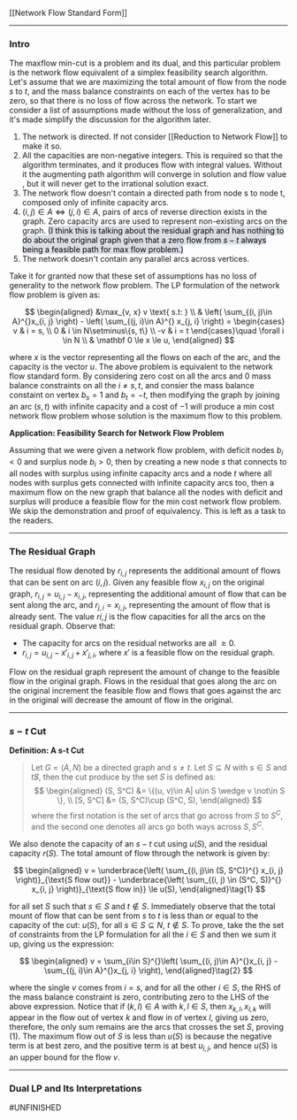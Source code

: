 [[Network Flow Standard Form]]

---
### **Intro**

The maxflow min-cut is a problem and its dual, and this particular problem is the network flow equivalent of a simplex feasibility search algorithm. Let's assume that we are maximizing the total amount of flow from the node $s$  to $t$, and the mass balance constraints on each of the vertex has to be zero, so that there is no loss of flow across the network. To start we consider a list of assumptions made without the loss of generalization, and it's made simplify the discussion for the algorithm later. 

1. The network is directed. If not consider [[Reduction to Network Flow]] to make it so. 
2. All the capacities are non-negative integers. This is required so that the algorithm terminates, and it produces flow with integral values. Without it the augmenting path algorithm will converge in solution and flow value , but it will never get to the irrational solution exact. 
3. The network flow doesn't contain a directed path from node s to node t, composed only of infinite capacity arcs. 
4. $(i, j)\in A \iff (j, i)\in A$, pairs of arcs of reverse direction exists in the graph. Zero capacity arcs are used to represent non-existing arcs on the graph. <mark style="background:#CACFD9A6;">(I think this is talking about the residual graph and has nothing to do about the original graph given that a zero flow from $s-t$ always being a feasible path for max flow problem.)</mark>
5. The network doesn't contain any parallel arcs across vertices. 

Take it for granted now that these set of assumptions has no loss of generality to the network flow problem. The LP formulation of the network flow problem is given as: 

$$
\begin{aligned}
    &\max_{v, x} v \text{ s.t: }
    \\
    &
    \left(
        \sum_{(i, j)\in A}^{}x_{i, j}
    \right) - 
    \left(
        \sum_{(j, i)\in A}^{}
        x_{j, i}
    \right)
    = \begin{cases}
        v & i = s, 
        \\
        0 & i \in N\setminus\{s, t\}
        \\
        -v  & i = t
    \end{cases}\quad \forall i \in N
    \\
    & \mathbf 0 \le x \le u, 
\end{aligned}
$$

where $x$ is the vector representing all the flows on each of the arc, and the capacity is the vector $u$. The above problem is equivalent to the network flow standard form. By considering zero cost on all the arcs and $0$ mass balance constraints on all the $i\neq s, t$, and consier the mass balance constaint on vertex $b_s = 1$  and $b_t = -t$, then modifying the graph by joining an arc $(s, t)$ with infinite capacity and a cost of $-1$ will produce a min cost network flow problem whose solution is the maximum flow to this problem. 

**Application: Feasibility Search for Network Flow Problem**

Assuming that we were given a network flow problem, with deficit nodes $b_i < 0$ and surplus node $b_i > 0$, then by creating a new node $s$ that connects to all nodes with surplus using infinite capacity arcs and a node $t$ where all nodes with surplus gets connected with infinite capacity arcs too, then a maximum flow on the new graph that balance all the nodes with deficit and surplus will produce a feasible flow for the min cost network flow problem. We skip the demonstration and proof of equivalency. This is left as a task to the readers. 

----
### **The Residual Graph**

The residual flow denoted by $r_{i, j}$ represents the additional amount of flows that can be sent on arc $(i, j)$. Given any feasible flow $x_{i,j}$ on the original graph, $r_{i, j} = u_{i, j} - x_{i, j}$, representing the additional amount of flow that can be sent along the arc, and $r_{j, i} = x_{i, j}$, representing the amount of flow that is already sent. The value $r{i, j}$ is the flow capacities for all the arcs on the residual graph. Observe that: 
- The capacity for arcs on the residual networks are all $\ge 0$. 
- $r_{i, j} = u_{i, j} - x'_{i, j} + x'_{j, i}$, where $x'$  is a feasible flow on the residual graph. 

Flow on the residual graph represent the amount of change to the feasible flow in the original graph. Flows in the residual that goes along the arc on the original increment the feasible flow and flows that goes against the arc in the original will decrease the amount of flow in the original. 

---
### **$s-t$ Cut**

**Definition: A s-t Cut**
> Let $G = (A, N)$ be a directed graph and $s\neq t$. Let $S \subseteq N$ with $s\in S$ and $t\not S$, then the cut produce by the set $S$ is defined as: 
> $$
> \begin{aligned}
>   (S, S^C) &= \{(u, v)\in A| u\in S \wedge v \not\in S \}, 
>   \\
>   [S, S^C] &= (S, S^C)\cup (S^C, S), 
> \end{aligned}
> $$
> where the first notation is the set of arcs that go across from $S$ to $S^C$, and the second one denotes all arcs go both ways across $S, S^C$. 

We also denote the capacity of an $s-t$ cut using $u(S)$, and the residual capacity $r(S)$. The total amount of flow through the network is given by: 

$$
\begin{aligned}
    v = \underbrace{\left(
        \sum_{(i, j)\in (S, S^C)}^{}
        x_{i, j}
    \right)}_{\text{S flow out}} - 
    \underbrace{\left(
        \sum_{(i, j) \in (S^C, S)}^{}
        x_{i, j}
    \right)}_{\text{S flow in}} \le u(S), 
\end{aligned}\tag{1}
$$

for all set $S$ such that $s\in S$ and $t\not\in S$. Immediately observe that the total mount of flow that can be sent from $s$ to $t$ is less than or equal to the capacity of the cut: $u(S)$, for all $s \in S \subseteq N$, $t\not\in S$. To prove, take the the set of constraints from the LP formulation for all the $i\in S$ and then we sum it up, giving us the expression: 

$$
\begin{aligned}
    v = \sum_{i\in S}^{}\left(
        \sum_{(i, j)\in A}^{}x_{i, j}
        - 
        \sum_{(j, i)\in A}^{}x_{j, i}
    \right), 
\end{aligned}\tag{2}
$$

where the single $v$ comes from $i = s$, and for all the other $i\in S$, the RHS of the mass balance constraint is zero, contributing zero to the LHS of the above expression. Notice that if $(k, l) \in A$ with $k, l \in S$, then $x_{k, l}, x_{l, k}$ will appear in the flow out of vertex $k$ and flow in of vertex $l$, giving us zero, therefore, the only sum remains are the arcs that crosses the set $S$, proving (1). The maximum flow out of $S$ is less than $u(S)$ is because the negative term is at best zero, and the positive term is at best $u_{i, j}$, and hence $u(S)$ is an upper bound for the flow $v$. 


----
### **Dual LP and Its Interpretations**

#UNFINISHED 
